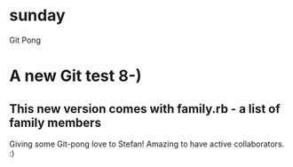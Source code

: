 # sunday
Git Pong 

# A new Git test 8-)

## This new version comes with family.rb - a list of family members

Giving some Git-pong love to Stefan! Amazing to have active collaborators. :)